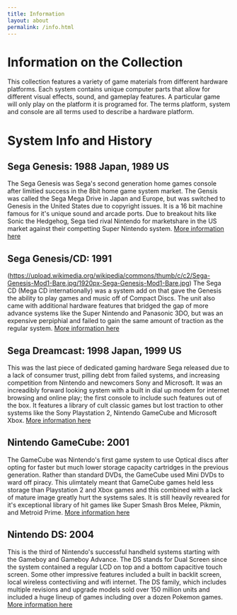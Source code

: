 ```yaml
---
title: Information 
layout: about
permalink: /info.html
---
```


# Information on the  Collection

This collection features a variety of game materials from different hardware platforms. Each system contains unique computer parts that allow for different visual effects, sound, and gameplay features. A particular game will only play on the platform it is programed for. The terms platform, system and console are all terms used to describe a hardware platform. 
# System Info and History 
## Sega Genesis: 1988 Japan, 1989 US
The Sega Genesis was Sega's second generation home games console after limitied success in the 8bit home game system market. The Gensis was called the Sega Mega Drive in Japan and Europe, but was switched to Genesis in the United States due to copyright issues. It is a 16 bit machine famous for it's unique sound and arcade ports. Due to breakout hits like Sonic the Hedgehog, Sega tied rival Nintendo for marketshare in the US market against their competting Super Nintendo system. 
[More information here](https://en.wikipedia.org/wiki/Sega_Genesis) 
## Sega Genesis/CD: 1991
(https://upload.wikimedia.org/wikipedia/commons/thumb/c/c2/Sega-Genesis-Mod1-Bare.jpg/1920px-Sega-Genesis-Mod1-Bare.jpg)
The Sega CD (Mega CD internationally) was a system add on that gave the Genesis the ability to play games and music off of Compact Discs. The unit also came with additional hardware features that bridged the gap of more advance systems like the Super Nintendo and Panasonic 3DO, but was an expensive perpiphial and failed to gain the same amount of traction as the regular system.
[More information here](https://en.wikipedia.org/wiki/Sega_CD)
## Sega Dreamcast: 1998 Japan, 1999 US
This was the last piece of dedicated gaming hardware Sega released due to a lack of consumer trust, pilling debt from failed systems, and increasing competition from Nintendo and newcomers Sony and Microsoft. It was an increadibly forward looking system with a built in dial up modem for internet browsing and online play; the first console to include such features out of the box. It features a library of cult classic games but lost traction to other systems like the Sony Playstation 2, Nintendo GameCube and Microsoft Xbox.
[More information here](https://en.wikipedia.org/wiki/Dreamcast)
## Nintendo GameCube: 2001
The GameCube was Nintendo's first game system to use Optical discs after opting for faster but much lower storage capacity cartridges in the previous generation. Rather than standard DVDs, the GameCube used Mini DVDs to ward off piracy. This ulimtately meant that GameCube games held less storage than Playstation 2 and Xbox games and this combined with a lack of mature image greatly hurt the systems sales. It is still heavily reveared for it's exceptional library of hit games like Super Smash Bros Melee, Pikmin, and Metroid Prime.
[More information here](https://en.wikipedia.org/wiki/GameCube)
## Nintendo DS: 2004
This is the third of Nintendo's successful handheld systems starting with the Gameboy and Gameboy Advance. The DS stands for Dual Screen since the system contained a regular LCD on top and a bottom capacitive touch screen. Some other impressive features included a built in backlit screen, local wireless contectiviing and wifi internet. The DS family, which includes multiple revisions and upgrade models sold over 150 million units and included a huge lineup of games including over a dozen Pokemon games.
[More information here](https://en.wikipedia.org/wiki/Nintendo_DS)


